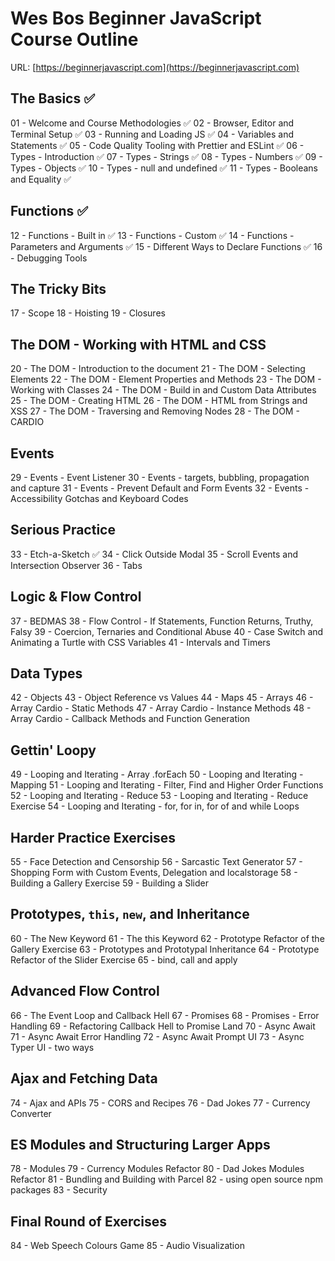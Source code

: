 # Wes Bos Beginner JavaScript Course Outline

URL: [https://beginnerjavascript.com](https://beginnerjavascript.com)

## The Basics ✅

01 - Welcome and Course Methodologies ✅
02 - Browser, Editor and Terminal Setup ✅
03 - Running and Loading JS ✅
04 - Variables and Statements ✅
05 - Code Quality Tooling with Prettier and ESLint ✅
06 - Types - Introduction ✅
07 - Types - Strings ✅
08 - Types - Numbers ✅
09 - Types - Objects ✅
10 - Types - null and undefined ✅
11 - Types - Booleans and Equality ✅

## Functions ✅

12 - Functions - Built in ✅
13 - Functions - Custom ✅
14 - Functions - Parameters and Arguments ✅
15 - Different Ways to Declare Functions ✅
16 - Debugging Tools

## The Tricky Bits

17 - Scope
18 - Hoisting
19 - Closures

## The DOM - Working with HTML and CSS

20 - The DOM - Introduction to the document
21 - The DOM - Selecting Elements
22 - The DOM - Element Properties and Methods
23 - The DOM - Working with Classes
24 - The DOM - Build in and Custom Data Attributes
25 - The DOM - Creating HTML
26 - The DOM - HTML from Strings and XSS
27 - The DOM - Traversing and Removing Nodes
28 - The DOM - CARDIO

## Events

29 - Events - Event Listener
30 - Events - targets, bubbling, propagation and capture
31 - Events - Prevent Default and Form Events
32 - Events - Accessibility Gotchas and Keyboard Codes

## Serious Practice

33 - Etch-a-Sketch ✅
34 - Click Outside Modal
35 - Scroll Events and Intersection Observer
36 - Tabs

## Logic & Flow Control

37 - BEDMAS
38 - Flow Control - If Statements, Function Returns, Truthy, Falsy
39 - Coercion, Ternaries and Conditional Abuse
40 - Case Switch and Animating a Turtle with CSS Variables
41 - Intervals and Timers

## Data Types

42 - Objects
43 - Object Reference vs Values
44 - Maps
45 - Arrays
46 - Array Cardio - Static Methods
47 - Array Cardio - Instance Methods
48 - Array Cardio - Callback Methods and Function Generation

## Gettin' Loopy

49 - Looping and Iterating - Array .forEach
50 - Looping and Iterating - Mapping
51 - Looping and Iterating - Filter, Find and Higher Order Functions
52 - Looping and Iterating - Reduce
53 - Looping and Iterating - Reduce Exercise
54 - Looping and Iterating - for, for in, for of and while Loops

## Harder Practice Exercises

55 - Face Detection and Censorship
56 - Sarcastic Text Generator
57 - Shopping Form with Custom Events, Delegation and localstorage
58 - Building a Gallery Exercise
59 - Building a Slider

## Prototypes, `this`, `new`, and Inheritance

60 - The New Keyword
61 - The this Keyword
62 - Prototype Refactor of the Gallery Exercise
63 - Prototypes and Prototypal Inheritance
64 - Prototype Refactor of the Slider Exercise
65 - bind, call and apply

## Advanced Flow Control

66 - The Event Loop and Callback Hell
67 - Promises
68 - Promises - Error Handling
69 - Refactoring Callback Hell to Promise Land
70 - Async Await
71 - Async Await Error Handling
72 - Async Await Prompt UI
73 - Async Typer UI - two ways

## Ajax and Fetching Data

74 - Ajax and APIs
75 - CORS and Recipes
76 - Dad Jokes
77 - Currency Converter

## ES Modules and Structuring Larger Apps

78 - Modules
79 - Currency Modules Refactor
80 - Dad Jokes Modules Refactor
81 - Bundling and Building with Parcel
82 - using open source npm packages
83 - Security

## Final Round of Exercises

84 - Web Speech Colours Game
85 - Audio Visualization
